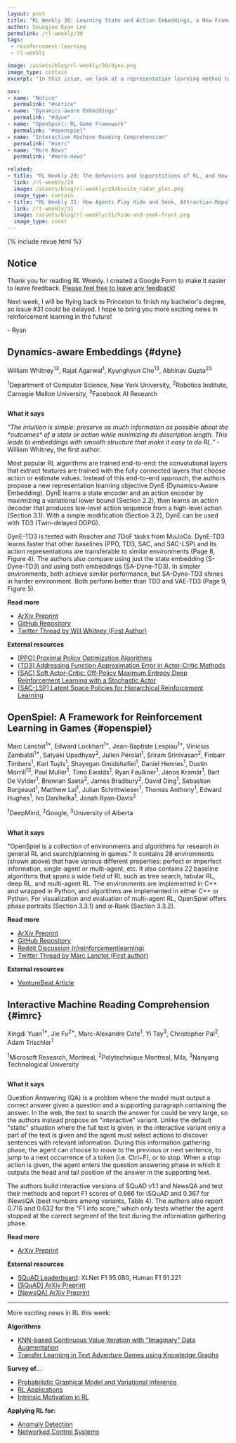 ```yaml
---
layout: post
title: "RL Weekly 30: Learning State and Action Embeddings, a New Framework for RL in Games, and an Interactive Variant of Question Answering"
author: Seungjae Ryan Lee
permalink: /rl-weekly/30
tags:
 - reinforcement-learning
 - rl-weekly

image: /assets/blog/rl-weekly/30/dyne.png
image_type: contain
excerpt: "In this issue, we look at a representation learning method to train state and action embeddings paired with TD3. We also look at a new framework with 20+ environments and algorithms from multiple fields of RL. Finally, we look at a new take on using RL for Question Answering (QA)."

nav:
- name: "Notice"
  permalink: "#notice"
- name: "Dynamics-aware Embeddings"
  permalink: "#dyne"
- name: "OpenSpiel: RL Game Framework"
  permalink: "#openspiel"
- name: "Interactive Machine Reading Comprehension"
  permalink: "#imrc"
- name: "More News"
  permalink: "#more-news"

related:
- title: "RL Weekly 29: The Behaviors and Superstitions of RL, and How Deep RL Compares with the Best Humans"
  link: /rl-weekly/29
  image: /assets/blog/rl-weekly/29/bsuite_radar_plot.png
  image_type: contain
- title: "RL Weekly 31: How Agents Play Hide and Seek, Attraction-Repulsion Actor Critic, and Efficient Learning from Demonstrations"
  link: /rl-weekly/31
  image: /assets/blog/rl-weekly/31/hide-and-seek-front.png
  image_type: cover
---
```



{% include revue.html %}


## Notice

Thank you for reading RL Weekly. I created a Google Form to make it easier to leave feedback. [Please feel free to leave any feedback!](https://forms.gle/yZiHUXbtph8msVHn9)

Next week, I will be flying back to Princeton to finish my bachelor's degree, so issue #31 could be delayed. I hope to bring you more exciting news in reinforcement learning in the future!

\- Ryan


## Dynamics-aware Embeddings {#dyne}

<p class="authors" style="font-size: 1em">
William Whitney<sup>13</sup>,
Rajat Agarwal<sup>1</sup>,
Kyunghyun Cho<sup>13</sup>,
Abhinav Gupta<sup>23</sup>
</p>
<p class="authors__institutions" style="font-size: 1em">
    <sup>1</sup>Department of Computer Science, New York University,
    <sup>2</sup>Robotics Institute, Carnegie Mellon University,
    <sup>3</sup>Facebook AI Research
</p>

<div class="w80">
  <img src="{{ absolute_url }}/assets/blog/rl-weekly/30/dyne.png" alt="">
</div>

<div class="w70">
  <img src="{{ absolute_url }}/assets/blog/rl-weekly/30/dyne_variational_lower_bound.png" alt="">
</div>

**What it says**

*"The intuition is simple: preserve as much information as possible about the \*outcomes\* of a state or action while minimizing its description length. This leads to embeddings with smooth structure that make it easy to do RL."*
\- William Whitney, the first author.

Most popular RL algorithms are trained end-to-end: the convolutional layers that extract features are trained with the fully connected layers that choose action or estimate values. Instead of this end-to-end approach, the authors propose a new representation learning objective DynE (Dynamics-Aware Embedding). DynE learns a state encoder and an action encoder by maximizing a variational lower bound (Section 2.2), then learns an action decoder that produces low-level action sequence from a high-level action (Section 3.1). With a simple modification (Section 3.2), DynE can be used with TD3 (Twin-delayed DDPG).

DynE-TD3 is tested with Reacher and 7DoF tasks from MuJoCo. DynE-TD3 learns faster that other baselines (PPO, TD3, SAC, and SAC-LSP) and its action representations are transferable to similar environments (Page 8, Figure 4). The authors also compare using just the state embedding (S-Dyne-TD3) and using both embeddings (SA-Dyne-TD3). In simpler environments, both achieve similar performance, but SA-Dyne-TD3 shines in harder environment. Both perform better than TD3 and VAE-TD3 (Page 9, Figure 5).

**Read more**

- [ArXiv Preprint](https://arxiv.org/abs/1908.09357)
- [GitHub Repository](https://github.com/willwhitney/dynamics-aware-embeddings)
- [Twitter Thread by Will Whitney (First Author)](https://twitter.com/wfwhitney/status/1166475418548998149)

**External resources**

- [[PPO] Proximal Policy Optimization Algorithms](https://arxiv.org/abs/1707.06347)
- [[TD3] Addressing Function Approximation Error in Actor-Critic Methods](https://arxiv.org/abs/1802.09477)
- [[SAC] Soft Actor-Critic: Off-Policy Maximum Entropy Deep Reinforcement Learning with a Stochastic Actor](https://arxiv.org/abs/1801.01290)
- [[SAC-LSP] Latent Space Policies for Hierarchical Reinforcement Learning](https://arxiv.org/abs/1804.02808)






## OpenSpiel: A Framework for Reinforcement Learning in Games {#openspiel}

<p class="authors" style="font-size: 1em">
Marc Lanctot<sup>1*</sup>,
Edward Lockhart<sup>1*</sup>,
Jean-Baptiste Lespiau<sup>1*</sup>,
Vinicius Zambaldi<sup>1*</sup>,
Satyaki Upadhyay<sup>2</sup>,
Julien Pérolat<sup>1</sup>,
Sriram Srinivasan<sup>2</sup>,
Finbarr Timbers<sup>1</sup>,
Karl Tuyls<sup>1</sup>,
Shayegan Omidshafiei<sup>1</sup>,
Daniel Hennes<sup>1</sup>,
Dustin Morrill<sup>13</sup>,
Paul Muller<sup>1</sup>,
Timo Ewalds<sup>1</sup>,
Ryan Faulkner<sup>1</sup>,
János Kramár<sup>1</sup>,
Bart De Vylder<sup>1</sup>,
Brennan Saeta<sup>2</sup>,
James Bradbury<sup>2</sup>,
David Ding<sup>1</sup>,
Sebastian Borgeaud<sup>1</sup>,
Matthew Lai<sup>1</sup>,
Julian Schrittwieser<sup>1</sup>,
Thomas Anthony<sup>1</sup>,
Edward Hughes<sup>1</sup>,
Ivo Danihelka<sup>1</sup>,
Jonah Ryan-Davis<sup>2</sup>
</p>
<p class="authors__institutions" style="font-size: 1em">
    <sup>1</sup>DeepMind,
    <sup>2</sup>Google,
    <sup>3</sup>University of Alberta
</p>

<div class="w100">
  <img src="{{ absolute_url }}/assets/blog/rl-weekly/30/openspiel.png" alt="">
</div>

**What it says**

"OpenSpiel is a collection of environments and algorithms for research in general RL and search/planning in games." It contains 28 environments (shown above) that have various different properties: perfect or imperfect information, single-agent or multi-agent, etc. It also contains 22 baseline algorithms that spans a wide field of RL such as tree search, tabular RL, deep RL, and multi-agent RL. The environments are implemented in C++ and wrapped in Python, and algorithms are implemented in either C++ or Python. For visualization and evaluation of multi-agent RL, OpenSpiel offers phase portraits (Section 3.3.1) and $\alpha$-Rank (Section 3.3.2).

**Read more**

- [ArXiv Preprint](https://arxiv.org/abs/1908.09453)
- [GitHub Repository](https://github.com/deepmind/open_spiel)
- [Reddit Discussion (r/reinforcementlearning)](https://www.reddit.com/r/reinforcementlearning/comments/cw6t45/openspiel_new_deepmind_multigameenvironment_rl/)
- [Twitter Thread by Marc Lanctot (First author)](https://twitter.com/sharky6000/status/1166343247133724673)

**External resources**

- [VentureBeat Article](https://venturebeat.com/2019/08/27/deepmind-details-openspiel-a-collection-of-ai-training-tools-for-video-games/)






## Interactive Machine Reading Comprehension {#imrc}

<p class="authors" style="font-size: 1em">
Xingdi Yuan<sup>1*</sup>,
Jie Fu<sup>2*</sup>,
Marc-Alexandre Cote<sup>1</sup>,
Yi Tay<sup>3</sup>,
Christopher Pal<sup>2</sup>,
Adam Trischler<sup>1</sup>
</p>
<p class="authors__institutions" style="font-size: 1em">
    <sup>1</sup>Microsoft Research, Montreal,
    <sup>2</sup>Polytechnique Montreal, Mila,
    <sup>3</sup>Nanyang Technological University
</p>

<div class="w50">
  <img src="{{ absolute_url }}/assets/blog/rl-weekly/30/imrc_example.png" alt="">
</div>

<div class="w50">
  <img src="{{ absolute_url }}/assets/blog/rl-weekly/30/imrc.png" alt="">
</div>


**What it says**

Question Answering (QA) is a problem where the model must output a correct answer given a question and a supporting paragraph containing the answer. In the web, the text to search the answer for could be very large, so the authors instead propose an "interactive" variant. Unlike the default "static" situation where the full text is given, in the interactive variant only a part of the text is given and the agent must select actions to discover sentences with relevant information. During this information gathering phase, the agent can choose to move to the previous or next sentence, to jump to a next occurrence of a token (i.e. Ctrl+F), or to stop. When a stop action is given, the agent enters the question answering phase in which it outputs the head and tail position of the answer in the supporting text.

The authors build interactive versions of SQuAD v1.1 and NewsQA and test their methods and report F1 scores of 0.666 for iSQuAD and 0.367 for iNewsQA (best numbers among variants, Table 4). The authors also report 0.716 and 0.632 for the "F1 info score," which only tests whether the agent stopped at the correct segment of the text during the information gathering phase.

**Read more**

- [ArXiv Preprint](https://arxiv.org/abs/1908.10449)

**External resources**

- [SQuAD Leaderboard](https://rajpurkar.github.io/SQuAD-explorer/): XLNet F1 95.080, Human F1 91.221
- [[SQuAD] ArXiv Preprint](https://arxiv.org/abs/1606.05250)
- [[NewsQA] ArXiv Preprint](https://arxiv.org/abs/1611.09830)





------

<div id="more-news"></div>

More exciting news in RL this week:

**Algorithms**
- [KNN-based Continuous Value Iteration with "Imaginary" Data Augmentation](https://arxiv.org/abs/1908.10255)
- [Transfer Learning in Text Adventure Games using Knowledge Graphs](https://arxiv.org/abs/1908.06556)

**Survey of...**
- [Probabilistic Graphical Model and Variational Inference](https://arxiv.org/abs/1908.09381)
- [RL Applications](https://arxiv.org/abs/1908.06973)
- [Intrinsic Motivation in RL](https://arxiv.org/abs/1908.06976)

**Applying RL for:**
- [Anomaly Detection](https://arxiv.org/abs/1908.10755)
- [Networked Control Systems](https://arxiv.org/abs/1908.10722)
